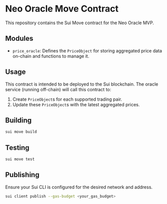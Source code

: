 # Neo Oracle Move Contract

This repository contains the Sui Move contract for the Neo Oracle MVP.

## Modules

*   `price_oracle`: Defines the `PriceObject` for storing aggregated price data on-chain and functions to manage it.

## Usage

This contract is intended to be deployed to the Sui blockchain. The oracle service (running off-chain) will call this contract to:

1.  Create `PriceObject`s for each supported trading pair.
2.  Update these `PriceObject`s with the latest aggregated prices.

## Building

```bash
sui move build
```

## Testing

```bash
sui move test
```

## Publishing

Ensure your Sui CLI is configured for the desired network and address.

```bash
sui client publish --gas-budget <your_gas_budget>
``` 